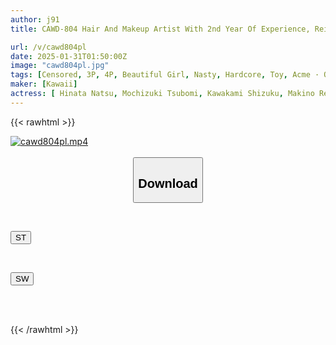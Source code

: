```yaml
---
author: j91
title: CAWD-804 Hair And Makeup Artist With 2nd Year Of Experience, Reina Makino, 20 Years Old, Chapter 2, Unreasonable Requests From Active Actresses To Climax!! Full Body Development Orgasm Special

url: /v/cawd804pl
date: 2025-01-31T01:50:00Z
image: "cawd804pl.jpg"
tags: [Censored, 3P, 4P, Beautiful Girl, Nasty, Hardcore, Toy, Acme · Orgasm	]
maker: [Kawaii]
actress: [ Hinata Natsu, Mochizuki Tsubomi, Kawakami Shizuku, Makino Reina ]
---
```



{{< rawhtml >}}

<div class="video" data-videoid="163prVxo71CyOO">
    <a href="javascript:;">
        <img src="/v/cawd804pl/cawd804pl.jpg" width="WIDTH" height="HEIGHT" alt="cawd804pl.mp4" loading="lazy">
    </a>
</div>

<script type="text/javascript" src="https://j91.asia/asset/on-demand-st.js"></script>

<br>
  <link rel="stylesheet" href="https://j91.asia/asset/bs5.css">
  
  <center>
  <button class="btn btn-primary" type="button" data-bs-toggle="collapse" data-bs-target=".multi-collapse" aria-expanded="false" aria-controls="multiCollapseExample1 multiCollapseExample2"><h2>Download</h2></button></center>
</p>
<div class="row">
  <div class="col">
    <div class="collapse multi-collapse" id="multiCollapseExample1">
      <div class="card card-body">
	      	      <br>
<div class="buttons">  
<p><a href="/v/cawd804pl/st.html" target="_blank"><button class="btn-hover color-3"><i class="fa fa-download"></i> ST</button></a></p></div>
    </div>
  </div>
</div>
  <div class="col">
    <div class="collapse multi-collapse" id="multiCollapseExample2">
      <div class="card card-body">
	      <br>
<div class="buttons">
<p><a href="/v/cawd804pl/sw.html" target="_blank"><button class="btn-hover color-2"><i class="fa fa-download"></i> SW</button></a></p></div>
<br><br>
      </div>
    </div>
  </div>
</div>

{{< /rawhtml >}}